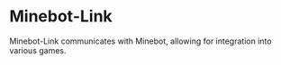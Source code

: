 # Minebot-Link
Minebot-Link communicates with Minebot, allowing for integration into various games.
